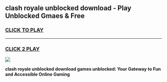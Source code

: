 
## clash royale unblocked download - Play Unblocked Gmaes & Free
<h3>
<a href="https://news.freeplayer.one?title=clash_royale_unblocked_download&ref=23F">CLICK TO PLAY</a></h3>
<hr>

<h3>
<a href="https://news.freeplayer.one?title=clash_royale_unblocked_download&ref=23F">CLICK 2 PLAY</a>
  
</h3>

<a href="https://news.freeplayer.one?title=clash_royale_unblocked_download&ref=23F/"><img src="https://clearcache.store/games.png"></a>


**clash royale unblocked download games unblocked: Your Gateway to Fun and Accessible Online Gaming**
